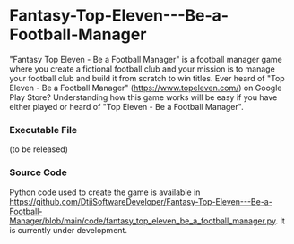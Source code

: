 # Fantasy-Top-Eleven---Be-a-Football-Manager
"Fantasy Top Eleven - Be a Football Manager" is a football manager game where you create a fictional football club
and your mission is to manage your football club and build it from scratch to win titles.
Ever heard of "Top Eleven - Be a Football Manager" (https://www.topeleven.com/) on Google Play Store? Understanding
how this game works will be easy if you have either played or heard of "Top Eleven - Be a Football Manager".

### Executable File

(to be released)

### Source Code

Python code used to create the game is available in 
https://github.com/DtjiSoftwareDeveloper/Fantasy-Top-Eleven---Be-a-Football-Manager/blob/main/code/fantasy_top_eleven_be_a_football_manager.py. 
It is currently under development.
